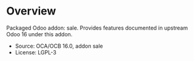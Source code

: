 # Overview

Packaged Odoo addon: sale. Provides features documented in upstream Odoo 16 under this addon.

- Source: OCA/OCB 16.0, addon sale
- License: LGPL-3
